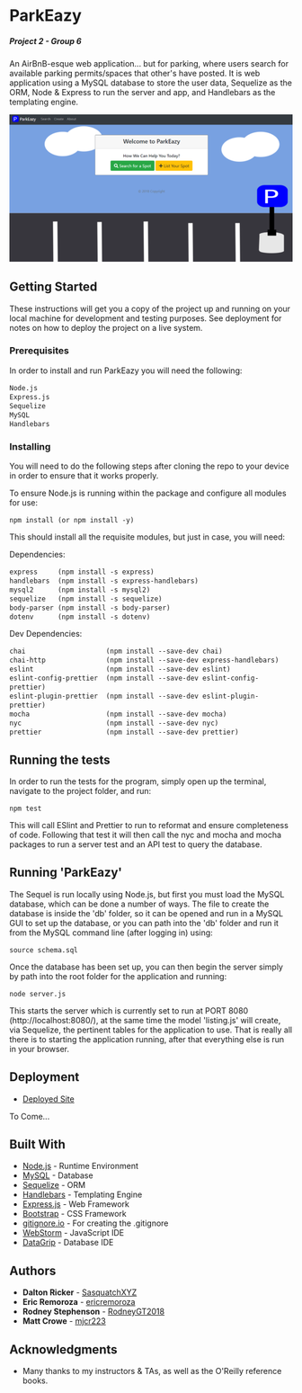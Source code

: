 # ParkEazy
##### Project 2 - Group 6

An AirBnB-esque web application... but for parking, where users search for available parking permits/spaces that other's have posted.  It is web application using a MySQL database to store the user data, Sequelize as the ORM, Node & Express to run the server and app, and Handlebars as the templating engine.

![Screenshot](public/assets/img/screenshot.png)

## Getting Started

These instructions will get you a copy of the project up and running on your local machine for development and testing purposes.  See deployment for notes on how to deploy the project on a live system.

### Prerequisites

In order to install and run ParkEazy you will need the following:

```
Node.js
Express.js
Sequelize
MySQL
Handlebars
```

### Installing

You will need to do the following steps after cloning the repo to your device in order to ensure that it works properly.

To ensure Node.js is running within the package and configure all modules for use:

```
npm install (or npm install -y)
```

This should install all the requisite modules, but just in case, you will need:

Dependencies:
```
express     (npm install -s express)
handlebars  (npm install -s express-handlebars)
mysql2      (npm install -s mysql2)
sequelize   (npm install -s sequelize)
body-parser (npm install -s body-parser)
dotenv      (npm install -s dotenv)
```

Dev Dependencies:
```
chai                    (npm install --save-dev chai)
chai-http               (npm install --save-dev express-handlebars)
eslint                  (npm install --save-dev eslint)
eslint-config-prettier  (npm install --save-dev eslint-config-prettier)
eslint-plugin-prettier  (npm install --save-dev eslint-plugin-prettier)
mocha                   (npm install --save-dev mocha)
nyc                     (npm install --save-dev nyc)
prettier                (npm install --save-dev prettier)
```

## Running the tests

In order to run the tests for the program, simply open up the terminal, navigate to the project folder, and run:

```
npm test
```

This will call ESlint and Prettier to run to reformat and ensure completeness of code.  Following that test it will then call the nyc and mocha and mocha packages to run a server test and an API test to query the database.

## Running 'ParkEazy'

The Sequel is run locally using Node.js, but first you must load the MySQL database, which can be done a number of ways.  The file to create the database is inside the 'db' folder, so it can be opened and run in a MySQL GUI to set up the database, or you can path into the 'db' folder and run it from the MySQL command line (after logging in) using:
 
```
source schema.sql
```
Once the database has been set up, you can then begin the server simply by path into the root folder for the application and running:

```
node server.js
```

This starts the server which is currently set to run at PORT 8080 (http://localhost:8080/), at the same time the model 'listing.js' will create, via Sequelize, the pertinent tables for the application to use.
That is really all there is to starting the application running, after that everything else is run in your browser.  

## Deployment

* [Deployed Site](https://parkeazy.herokuapp.com/)

To Come...

## Built With

* [Node.js](https://nodejs.org/en/) - Runtime Environment
* [MySQL](https://www.mysql.com/) - Database
* [Sequelize](http://docs.sequelizejs.com/) - ORM
* [Handlebars](https://handlebarsjs.com/) - Templating Engine
* [Express.js](https://expressjs.com/) - Web Framework
* [Bootstrap](https://getbootstrap.com/) - CSS Framework
* [gitignore.io](https://www.gitignore.io/) - For creating the .gitignore
* [WebStorm](https://www.jetbrains.com/webstorm/) - JavaScript IDE
* [DataGrip](https://www.jetbrains.com/datagrip/) - Database IDE

## Authors

* **Dalton Ricker** - [SasquatchXYZ](https://github.com/SasquatchXYZ)
* **Eric Remoroza** - [ericremoroza](https://github.com/ericremoroza)
* **Rodney Stephenson** - [RodneyGT2018](https://github.com/RodneyGT2018)
* **Matt Crowe** - [mjcr223](https://github.com/mjcr223)

## Acknowledgments
* Many thanks to my instructors & TAs, as well as the O'Reilly reference books.
